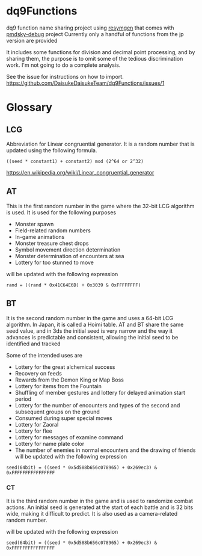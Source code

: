 # dq9Functions

dq9 function name sharing project using [resymgen](https://github.com/UsernameFodder/pmdsky-debug/blob/master/docs/resymgen.md) that comes with [pmdsky-debug](https://github.com/UsernameFodder/pmdsky-debug) project
Currently only a handful of functions from the jp version are provided

It includes some functions for division and decimal point processing, and by sharing them, the purpose is to omit some of the tedious discrimination work.
I'm not going to do a complete analysis.

See the issue for instructions on how to import.
https://github.com/DaisukeDaisukeTeam/dq9Functions/issues/1

# Glossary

## LCG
Abbreviation for Linear congruential generator.
It is a random number that is updated using the following formula.
```
((seed * constant1) + constant2) mod (2^64 or 2^32)
```
https://en.wikipedia.org/wiki/Linear_congruential_generator
<!--
Linear congruential generatorの略です。
次のような式で更新される乱数です
(seed * 定数1) + 定数2 mod (2^64 or 2^32)
-->

## AT
This is the first random number in the game where the 32-bit LCG algorithm is used. It is used for the following purposes
- Monster spawn
- Field-related random numbers
- In-game animations
- Monster treasure chest drops
- Symbol movement direction determination
- Monster determination of encounters at sea
- Lottery for too stunned to move

will be updated with the following expression
```
rand = ((rand * 0x41C64E6D) + 0x3039 & 0xFFFFFFFF)
```
<!--
32bit LCGアルゴリズムが採用されているゲーム内の1つ目の乱数です。下記の目的で使用されています。
- モンスタースポーン
- フィールド関連の乱数
- ゲーム内のアニメーション
- モンスターの宝箱ドロップ
- シンボルの移動方向決定
- 海上のエンカウントのモンスター決定
- too stunned to moveの抽選
次の式で更新されます
-->

## BT

It is the second random number in the game and uses a 64-bit LCG algorithm.
In Japan, it is called a Hoimi table.
AT and BT share the same seed value, and in 3ds the initial seed is very narrow and the way it advances is predictable and consistent, allowing the initial seed to be identified and tracked

Some of the intended uses are
- Lottery for the great alchemical success
- Recovery on feeds
- Rewards from the Demon King or Map Boss
- Lottery for items from the Fountain
- Shuffling of member gestures and lottery for delayed animation start period
- Lottery for the number of encounters and types of the second and subsequent groups on the ground
- Consumed during super special moves
- Lottery for Zaoral
- Lottery for flee
- Lottery for messages of examine command
- Lottery for name plate color
- The number of enemies in normal encounters and the drawing of friends
will be updated with the following expression
```
seed(64bit) = ((seed * 0x5d588b656c078965) + 0x269ec3) & 0xFFFFFFFFFFFFFFFF
```

<!--
ゲームの2番目の乱数で、64-bit LCGアルゴリズムが採用されています。
日本ではホイミテーブルと呼ばれています。
ATとBTは同じシード値を共有し、3dsでは初期シードの幅が非常に狭く、進み方が予測可能で一貫性があるため、初期シードを特定して追跡することができます
使用目的の一部は次の通りです
- 錬金大成功のある錬金の抽選
- フィード上での回復
- 魔王or地図ボスの報酬
- 泉のアイテムの抽選
- メンバーのしぐさのシャッフルと、アニメーション開始遅延期間の抽選
- 地上での遭遇の数と、2グループ目以降の種類の抽選
- 超必殺技時に消費する
- ザオラルの抽選
- 逃げるの抽選
- examineコマンドのメッセージ抽選
- ネームプレートのカラーの抽選
- 通常エンカウントの敵の数や、仲間の抽選
次の式で更新されます
-->

### CT

It is the third random number in the game and is used to randomize combat actions.
An initial seed is generated at the start of each battle and is 32 bits wide, making it difficult to predict.
It is also used as a camera-related random number.

will be updated with the following expression
```
seed(64bit) = ((seed * 0x5d588b656c078965) + 0x269ec3) & 0xFFFFFFFFFFFFFFFF
```


<!--
ゲームの3番目の乱数で、戦闘の行動の乱数に使用されています。
また、カメラ関連の乱数としても使用されています。

戦闘開始時に毎回初期シードが生成され、32bitの幅を持つため、予測することは困難です。
次の式で更新されます
-->
